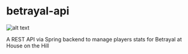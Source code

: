 # betrayal-api

![alt text](https://travis-ci.org/aawkall/betrayal-api.svg?branch=master "betrayal-api Travis CI Results")

A REST API via Spring backend to manage players stats for Betrayal at House on the Hill
